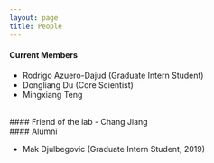 ```yaml
---
layout: page
title: People
---
```


#### Current Members

- Rodrigo Azuero-Dajud (Graduate Intern Student)
- Dongliang Du (Core Scientist)
- Mingxiang Teng

<br>
#### Friend of the lab
- Chang Jiang

<br>
#### Alumni

- Mak Djulbegovic (Graduate Intern Student, 2019)
